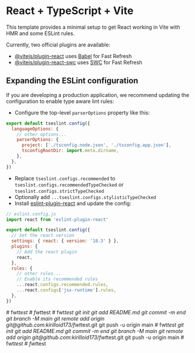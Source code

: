 # React + TypeScript + Vite

This template provides a minimal setup to get React working in Vite with HMR and some ESLint rules.

Currently, two official plugins are available:

- [@vitejs/plugin-react](https://github.com/vitejs/vite-plugin-react/blob/main/packages/plugin-react/README.md) uses [Babel](https://babeljs.io/) for Fast Refresh
- [@vitejs/plugin-react-swc](https://github.com/vitejs/vite-plugin-react-swc) uses [SWC](https://swc.rs/) for Fast Refresh

## Expanding the ESLint configuration

If you are developing a production application, we recommend updating the configuration to enable type aware lint rules:

- Configure the top-level `parserOptions` property like this:

```js
export default tseslint.config({
  languageOptions: {
    // other options...
    parserOptions: {
      project: ['./tsconfig.node.json', './tsconfig.app.json'],
      tsconfigRootDir: import.meta.dirname,
    },
  },
})
```

- Replace `tseslint.configs.recommended` to `tseslint.configs.recommendedTypeChecked` or `tseslint.configs.strictTypeChecked`
- Optionally add `...tseslint.configs.stylisticTypeChecked`
- Install [eslint-plugin-react](https://github.com/jsx-eslint/eslint-plugin-react) and update the config:

```js
// eslint.config.js
import react from 'eslint-plugin-react'

export default tseslint.config({
  // Set the react version
  settings: { react: { version: '18.3' } },
  plugins: {
    // Add the react plugin
    react,
  },
  rules: {
    // other rules...
    // Enable its recommended rules
    ...react.configs.recommended.rules,
    ...react.configs['jsx-runtime'].rules,
  },
})
```
#   f w t _ t e s t  
 #   f w t _ t e s t  
 #   f w t _ t e s t  
 g i t  
 i n i t  
 g i t  
 a d d  
 R E A D M E . m d  
 g i t  
 c o m m i t  
 - m  
 e n d  
 g i t  
 b r a n c h  
 - M  
 m a i n  
 g i t  
 r e m o t e  
 a d d  
 o r i g i n  
 g i t @ g i t h u b . c o m : k i r i l l o i d 1 7 3 / f w t _ t e s t . g i t  
 g i t  
 p u s h  
 - u  
 o r i g i n  
 m a i n  
 #   f w t _ t e s t  
 g i t  
 i n i t  
 g i t  
 a d d  
 R E A D M E . m d  
 g i t  
 c o m m i t  
 - m  
 e n d  
 g i t  
 b r a n c h  
 - M  
 m a i n  
 g i t  
 r e m o t e  
 a d d  
 o r i g i n  
 g i t @ g i t h u b . c o m : k i r i l l o i d 1 7 3 / f w t _ t e s t . g i t  
 g i t  
 p u s h  
 - u  
 o r i g i n  
 m a i n  
 #   f w t _ t e s t  
 #   f w t _ t e s t  
 